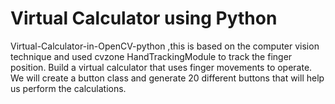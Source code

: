 # Virtual Calculator using Python
Virtual-Calculator-in-OpenCV-python ,this is based on the computer vision technique and used cvzone HandTrackingModule to track the finger position. Build a virtual calculator that uses finger movements to operate. We will create a button class and generate 20 different buttons that will help us perform the calculations.
